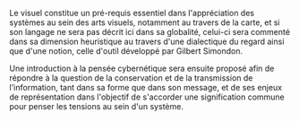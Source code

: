 Le visuel constitue un pré-requis essentiel dans l'appréciation des systèmes au sein des arts visuels, notamment au travers de la carte, et si son langage ne sera pas décrit ici dans sa globalité, celui-ci sera commenté dans sa dimension heuristique au travers d'une dialectique du regard ainsi que d'une notion, celle d'outil développé par Gilbert Simondon.

Une introduction à la pensée cybernétique sera ensuite proposé afin de répondre à la question de la conservation et de la transmission de l'information, tant dans sa forme que dans son message, et de ses enjeux de représentation dans l'objectif de s'accorder une signification commune pour penser les tensions au sein d'un système.
